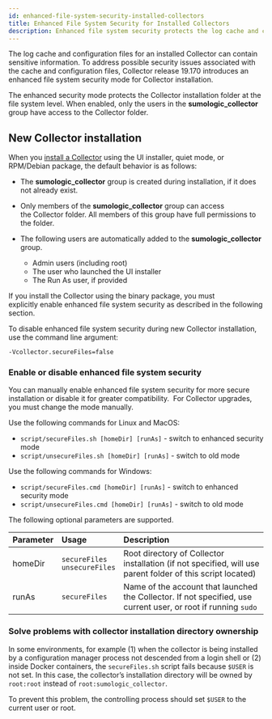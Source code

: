 ```yaml
---
id: enhanced-file-system-security-installed-collectors
title: Enhanced File System Security for Installed Collectors
description: Enhanced file system security protects the log cache and configuration files for installed Collectors.
---
```




The log cache and configuration files for an installed Collector can contain sensitive information. To address possible security issues associated with the cache and configuration files, Collector release 19.170 introduces an enhanced file system security mode for Collector installation.

The enhanced security mode protects the Collector installation folder at the file system level. When enabled, only the users in the **sumologic_collector** group have access to the Collector folder.

## New Collector installation

When you [install a Collector](/docs/send-data/installed-collectors) using the UI installer, quiet mode, or RPM/Debian package, the default behavior is as follows:

* The **sumologic_collector** group is created during installation, if it does not already exist.
* Only members of the **sumologic_collector** group can access the Collector folder. All members of this group have full permissions to the folder.  
* The following users are automatically added to the **sumologic_collector** group.  

  * Admin users (including root)
  * The user who launched the UI installer  
  * The Run As user, if provided

If you install the Collector using the binary package, you must explicitly enable enhanced file system security as described in the following section.

To disable enhanced file system security during new Collector installation, use the command line argument:

```
-Vcollector.secureFiles=false
```

### Enable or disable enhanced file system security

You can manually enable enhanced file system security for more secure installation or disable it for greater compatibility.  For Collector upgrades, you must change the mode manually. 

Use the following commands for Linux and MacOS:  

* `script/secureFiles.sh [homeDir] [runAs]` - switch to enhanced security mode
* `script/unsecureFiles.sh [homeDir] [runAs]` - switch to old mode

Use the following commands for Windows:  

* `script/secureFiles.cmd [homeDir] [runAs]` - switch to enhanced security mode  
* `script/unsecureFiles.cmd [homeDir] [runAs]` - switch to old mode

The following optional parameters are supported.

| Parameter | Usage | Description |
|:--|:--|:--|
| homeDir | `secureFiles`<br/>`unsecureFiles` | Root directory of Collector installation (if not specified, will use parent folder of this script located) |
| runAs | `secureFiles` | Name of the account that launched the Collector. If not specified, use current user, or root if running `sudo` |

### Solve problems with collector installation directory ownership

In some environments, for example (1) when the collector is being installed by a configuration manager process not descended from a login shell or (2) inside Docker containers, the `secureFiles.sh` script fails because `$USER` is not set. In this case, the collector’s installation directory will be owned by `root:root` instead of `root:sumologic_collector`.

To prevent this problem, the controlling process should set `$USER` to the current user or root.
